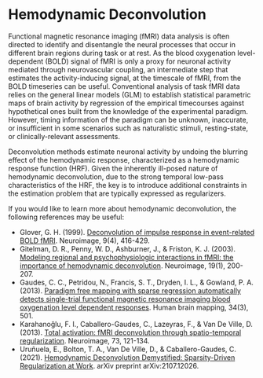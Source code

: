 # Hemodynamic Deconvolution

Functional magnetic resonance imaging (fMRI) data analysis is often directed to identify and
disentangle the neural processes that occur in different brain regions during task or at rest.
As the blood oxygenation level-dependent (BOLD) signal of fMRI is only a proxy for neuronal
activity mediated through neurovascular coupling, an intermediate step that estimates the
activity-inducing signal, at the timescale of fMRI, from the BOLD timeseries can be useful.
Conventional analysis of task fMRI data relies on the general linear models (GLM) to establish
statistical parametric maps of brain activity by regression of the empirical timecourses against
hypothetical ones built from the knowledge of the experimental paradigm. However, timing
information of the paradigm can be unknown, inaccurate, or insufficient in some scenarios such as
naturalistic stimuli, resting-state, or clinically-relevant assessments.

Deconvolution methods estimate neuronal activity by undoing the blurring effect of the hemodynamic
response, characterized as a hemodynamic response function (HRF). Given
the inherently ill-posed nature of hemodynamic deconvolution, due to the strong temporal low-pass
characteristics of the HRF, the key is to introduce additional constraints in the estimation
problem that are typically expressed as regularizers.

If you would like to learn more about hemodynamic deconvolution, the following references may be
useful:

- Glover, G. H. (1999). [Deconvolution of impulse response in event-related BOLD fMRI]. Neuroimage,
  9(4), 416-429.
- Gitelman, D. R., Penny, W. D., Ashburner, J., & Friston, K. J. (2003). [Modeling regional and
  psychophysiologic interactions in fMRI: the importance of hemodynamic deconvolution][modeling regional and psychophysiologic interactions in fmri: the importance of hemodynamic deconvolution].
  Neuroimage, 19(1), 200-207.
- Gaudes, C. C., Petridou, N., Francis, S. T., Dryden, I. L., & Gowland, P. A. (2013).
  [Paradigm free mapping with sparse regression automatically detects single-trial functional
  magnetic resonance imaging blood oxygenation level dependent responses][paradigm free mapping with sparse regression automatically detects single-trial functional magnetic resonance imaging blood oxygenation level dependent responses]. Human brain mapping,
  34(3), 501.
- Karahanoğlu, F. I., Caballero-Gaudes, C., Lazeyras, F., & Van De Ville, D. (2013).
  [Total activation: fMRI deconvolution through spatio-temporal regularization]. Neuroimage,
  73, 121-134.
- Uruñuela, E., Bolton, T. A., Van De Ville, D., & Caballero-Gaudes, C. (2021).
  [Hemodynamic Deconvolution Demystified: Sparsity-Driven Regularization at Work].
  arXiv preprint arXiv:2107.12026.

[deconvolution of impulse response in event-related bold fmri]: https://doi.org/10.1006/nimg.1998.0419
[hemodynamic deconvolution demystified: sparsity-driven regularization at work]: https://arxiv.org/abs/2107.12026
[modeling regional and psychophysiologic interactions in fmri: the importance of hemodynamic deconvolution]: https://doi.org/10.1016/S1053-8119(03)00058-2
[paradigm free mapping with sparse regression automatically detects single-trial functional magnetic resonance imaging blood oxygenation level dependent responses]: https://doi.org/10.1002/hbm.21452
[total activation: fmri deconvolution through spatio-temporal regularization]: https://doi.org/10.1016/j.neuroimage.2013.01.067

